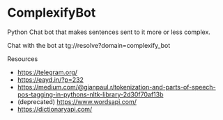 # ComplexifyBot
Python Chat bot that makes sentences sent to it more or less complex.

Chat with the bot at tg://resolve?domain=complexify_bot

Resources
 - https://telegram.org/
 - https://eayd.in/?p=232
 - https://medium.com/@gianpaul.r/tokenization-and-parts-of-speech-pos-tagging-in-pythons-nltk-library-2d30f70af13b
 - (deprecated) https://www.wordsapi.com/
 - https://dictionaryapi.com/